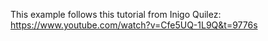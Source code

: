 This example follows this tutorial from Inigo Quilez: https://www.youtube.com/watch?v=Cfe5UQ-1L9Q&t=9776s
